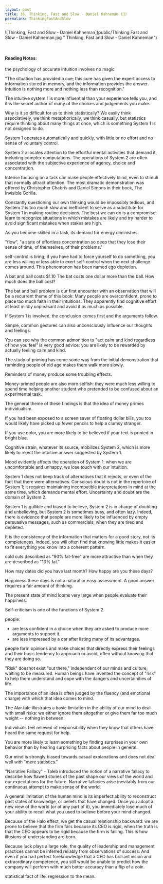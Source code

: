 ```yaml
---
layout: post
title: 36. Thinking, Fast and Slow - Daniel Kahneman (📖)
permalink: ThinkingFastAndSlow
---
```


![Thinking, Fast and Slow - Daniel Kahneman](public/Thinking Fast and Slow - Daniel Kahneman.jpg " Thinking, Fast and Slow - Daniel Kahneman")

<!-- **Rating 9/10**  -->

<br>

#### Reading Notes:

the psychology of accurate intuition involves no magic

"The situation has provided a cue; this cure has given the expert access to information stored in memory, and the information provides the answer. Intuition is nothing more and nothing less than recognition."

The intuitive system 1 is more influential than your experience tells you, and it is the secret author of many of the choices and judgements you make.

Why is it so difficult for us to think statistically? We easily think associatively, we think metaphorically, we think casually, but statistics require thinking about many things at once, which is something System 1 is not designed to do.

System 1 operates automatically and quickly, with little or no effort and no sense of voluntary control.

System 2 allocates attention to the effortful mental activities that demand it, including complex computations. The operations of System 2 are often associated with the subjective experience of agency, choice and concentration.

Intense focusing on a task can make people effectively blind, even to stimuli that normally attract attention. The most dramatic demonstration was offered by Christopher Chabris and Daniel Simons in their book, The Invisible Gorilla.

Constantly questioning our own thinking would be impossibly tedious, and System 2 is too much slow and inefficient to serve as a substitute for System 1 in making routine decisions. The best we can do is a compromise: learn to recognize situations in which mistakes are likely and try harder to avoid significant mistakes when stakes are high.

As you become skilled in a task, its demand for energy diminishes.

"flow", "a state of effortless concentration so deep that they lose their sense of time, of themselves, of their problems."

self-control is tiring; if you have had to force yourself to do something, you are less willing or less able to exert self-control when the next challenge comes around. This phenomenon has been named ego depletion.

A bat and ball costs $1.10
The bat costs one dollar more than the ball.
How much does the ball cost?

The bat and ball problem is our first encounter with an observation that will be a recurrent theme of this book: Many people are overconfident, prone to place too much faith in their intuitions. They apparently find cognitive effort at least mildly unpleasant and avoid it as much as possible.

If System 1 is involved, the conclusion comes first and the arguments follow.

Simple, common gestures can also unconsciously influence our thoughts and feelings.

You can see why the common admonition to "act calm and kind regardless of how you feel" is very good advice: you are likely to be rewarded by actually feeling calm and kind.

The study of priming has come some way from the initial demonstration that reminding people of old age makes them walk more slowly.

Reminders of money produce some troubling effects.

Money-primed people are also more selfish: they were much less willing to spend time helping another student who pretended to be confused about an experimental task.

The general theme of these findings is that the idea of money primes individualism.

If you had been exposed to a screen saver of floating dollar bills, you too would likely have picked up fewer pencils to help a clumsy stranger.

If you use color, you are more likely to be believed if your text is printed in bright blue.

Cognitive strain, whatever its source, mobilizes System 2, which is more likely to reject the intuitive answer suggested by System 1.

Mood evidently affects the operation of System 1: when we are uncomfortable and unhappy, we lose touch with our intuition.

System 1 does not keep track of alternatives that it rejects, or even of the fact that there were alternatives. Conscious doubt is not in the repertoire of System 1; it requires maintaining incompatible interpretations in mind at the same time, which demands mental effort. Uncertainty and doubt are the domain of System 2.

System 1 is gullible and biased to believe, System 2 is in charge of doubting and unbelieving, but System 2 is sometimes busy, and often lazy. Indeed, there is evidence that people are more likely to be influenced by empty persuasive messages, such as commercials, when they are tired and depleted.

It is the consistency of the information that matters for a good story, not its completeness. Indeed, you will often find that knowing little makes it easier to fit everything you know into a coherent pattern.

cold cuts described as "90% fat-free" are more attractive than when they are described as "10% fat."

How may dates did you have last month?
How happy are you these days?

Happiness these days is not a natural or easy assessment. A good answer requires a fair amount of thinking.

The present state of mind looms very large when people evaluate their happiness.

Self-criticism is one of the functions of System 2.

people:

- are less confident in a choice when they are asked to produce more arguments to support it.
- are less impressed by a car after listing many of its advantages.

people form opinions and make choices that directly express their feelings and their basic tendency to approach or avoid, often without knowing that they are doing so.

"Risk" doesnot exist "out there," independent of our minds and culture, waiting to be measured. Human beings have invented the concept of "risk" to help them understand and cope with the dangers and uncertainities of life.

The importance of an idea is often judged by the fluency (and emotional charge) with which that idea comes to mind.

The Alar tale illustrates a basic limitation in the ability of our mind to deal with small risks: we either ignore them altogether or give them far too much weight -- nothing in between.

Individuals feel relieved of responsibility when they know that others have heard the same request for help.

You are more likely to learn something by finding surprises in your own behavior than by hearing surprising facts about people in general.

Our mind is strongly biased towards casual explanations and does not deal well with "mere statistics."

"Narrative Fallacy" - Taleb introduced the notion of a narrative fallacy to describe how flawed stories of the past shape our views of the world and our expectations for the future. Narrative fallacies arise inevitably from our continuous attempt to make sense of the world.

A general limitation of the human mind is its imperfect ability to reconstruct past states of knowledge, or beliefs that have changed. Once you adopt a new view of the world (or of any part of it), you immediately lose much of your ability to recall what you used to believe before your mind changed.

Because of the Halo effect, we get the casual relationship backward: we are prone to believe that the firm fails because its CEO is rigid, when the truth is that the CEO appears to be rigid because the firm is failing. This is how illusions of understanding are born.

Because luck plays a large role, the quality of leadership and management practices cannot be inferred reliably from observations of success. And even if you had perfect foreknowledge that a CEO has brilliant vision and extraordinary competence, you still would be unable to predict how the company will perform with much better accuracy than a flip of a coin.

statistical fact of life: regression to the mean.
